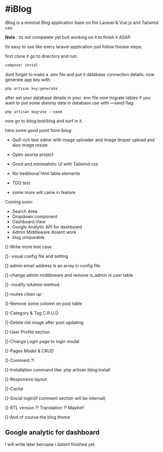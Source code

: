# #iBlog

iBlog is a minimal Blog application base on the Laravel & Vue js and Tailwind css.

**Note** : its not compelete yet  buti working on it to finish it ASAP.



Its easy to use like every laravel application just follow thease steps:

first clone it go to directory and run:

```bash
composer instal
```



dont forget to make a .env file and put it database connection details. now generate app key with:

```bach
php artisan key:generate
```



after set your database details in your .env file now migrate tables if you want to put some dummy data in database use with —seed flag:

```ba
php artisan migrate --seed
```



now go to iblog.test/blog and surf in it. 

here some good point form iblog:

- Quill rich text editor with image uploader and image droper upload and also image resize.
- Open sourse project

- Good and minimalistic UI with Tailwind css

- No treditional html table elements

- TDD test 

- some more will came in feature



Coming soon:



- Search Area
- Dropdown component
- Dashboard View
- Google Analytic API for dashboard
- Admin Middleware dosent work
- slug uniqueable

[]-Write more test case

[]- visual config file and setting

[]-admin email address is an array in config file

[]-change admin middleware and remove is_admin in user table

[]- modify isAdmin method

[]-routes clean up

[]-Remove some colomn on post table

[]-Category & Tag C.R.U.D

[]-Delete old image after post updating

[]-User Profile section

[]-Change Login page to login modal

[]-Pages Model & CRUD

[]-Comment ?!

[]-Installation command like: php artisan iblog:install

[]-Responsive layout

[]-Cache

[]-Social login(if comment section will be internal)

[]-RTL version ?! Translation ?! Maybe!!

[]-And of course the blog theme







## Google analytic for dashboard

i will write later becuase i dident finished yet. 